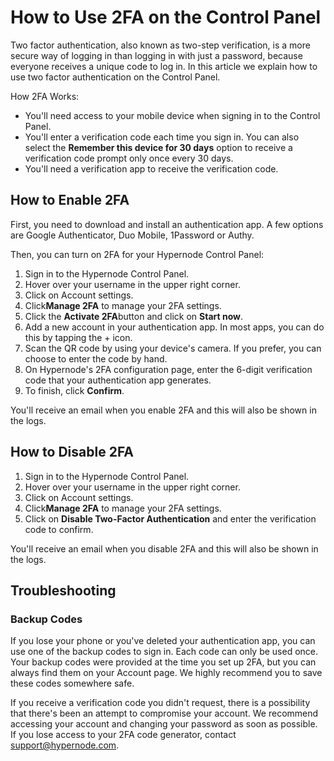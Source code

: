 <!-- source: https://support.hypernode.com/en/services/control-panel/how-to-use-2fa-on-the-control-panel/ -->

# How to Use 2FA on the Control Panel

Two factor authentication, also known as two-step verification, is a more secure way of logging in than logging in with just a password, because everyone receives a unique code to log in. In this article we explain how to use two factor authentication on the Control Panel.

How 2FA Works:

- You'll need access to your mobile device when signing in to the Control Panel.
- You'll enter a verification code each time you sign in. You can also select the **Remember this device for 30 days** option to receive a verification code prompt only once every 30 days.
- You'll need a verification app to receive the verification code.

## How to Enable 2FA

First, you need to download and install an authentication app. A few options are Google Authenticator, Duo Mobile, 1Password or Authy.

Then, you can turn on 2FA for your Hypernode Control Panel:

1. Sign in to the Hypernode Control Panel.
1. Hover over your username in the upper right corner.
1. Click on Account settings.
1. Click**Manage 2FA** to manage your 2FA settings.
1. Click the **Activate 2FA**button and click on **Start now**.
1. Add a new account in your authentication app. In most apps, you can do this by tapping the + icon.
1. Scan the QR code by using your device's camera. If you prefer, you can choose to enter the code by hand.
1. On Hypernode's 2FA configuration page, enter the 6-digit verification code that your authentication app generates.
1. To finish, click **Confirm**.

You'll receive an email when you enable 2FA and this will also be shown in the logs.

## How to Disable 2FA

1. Sign in to the Hypernode Control Panel.
1. Hover over your username in the upper right corner.
1. Click on Account settings.
1. Click**Manage 2FA** to manage your 2FA settings.
1. Click on **Disable Two-Factor Authentication** and enter the verification code to confirm.

You'll receive an email when you disable 2FA and this will also be shown in the logs.

## Troubleshooting

### Backup Codes

If you lose your phone or you've deleted your authentication app, you can use one of the backup codes to sign in. Each code can only be used once. Your backup codes were provided at the time you set up 2FA, but you can always find them on your Account page. We highly recommend you to save these codes somewhere safe.

If you receive a verification code you didn't request, there is a possibility that there's been an attempt to compromise your account. We recommend accessing your account and changing your password as soon as possible. If you lose access to your 2FA code generator, contact support@hypernode.com.
